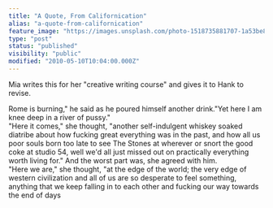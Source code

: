 ```yaml
---
title: "A Quote, From Californication"
alias: "a-quote-from-californication"
feature_image: "https://images.unsplash.com/photo-1518735881707-1a53be861a5f?ixlib=rb-1.2.1&q=80&fm=jpg&crop=entropy&cs=tinysrgb&w=2000&fit=max&ixid=eyJhcHBfaWQiOjExNzczfQ"
type: "post"
status: "published"
visibility: "public"
modified: "2010-05-10T10:04:00.000Z"
---
```


<p>Mia writes this for her "creative writing course" and gives it to Hank to revise.</p><p>Rome is burning," he said as he poured himself another drink."Yet here I am knee deep in a river of pussy."<br>"Here it comes," she thought, "another self-indulgent whiskey soaked diatribe about how fucking great everything was in the past, and how all us poor souls born too late to see The Stones at wherever or snort the good coke at studio 54, well we'd all just missed out on practically everything worth living for." And the worst part was, she agreed with him.<br>"Here we are," she thought, "at the edge of the world; the very edge of western civilization and all of us are so desperate to feel something, anything that we keep falling in to each other and fucking our way towards the end of days</p>
